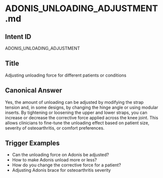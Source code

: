 # ADONIS_UNLOADING_ADJUSTMENT.md

## Intent ID
ADONIS_UNLOADING_ADJUSTMENT

## Title
Adjusting unloading force for different patients or conditions

## Canonical Answer
Yes, the amount of unloading can be adjusted by modifying the strap tension and, in some designs, by changing the hinge angle or using modular inserts. By tightening or loosening the upper and lower straps, you can increase or decrease the corrective force applied across the knee joint. This allows clinicians to fine-tune the unloading effect based on patient size, severity of osteoarthritis, or comfort preferences.

## Trigger Examples
- Can the unloading force on Adonis be adjusted?
- How to make Adonis unload more or less?
- How do you change the corrective force for a patient?
- Adjusting Adonis brace for osteoarthritis severity